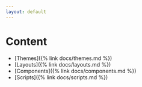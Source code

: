 ```yaml
---
layout: default
---
```



# Content

* [Themes]({% link docs/themes.md %})
* [Layouts]({% link docs/layouts.md %})
* [Components]({% link docs/components.md %})
* [Scripts]({% link docs/scripts.md %})
